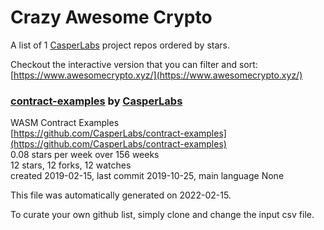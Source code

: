 # Crazy Awesome Crypto
A list of 1 [CasperLabs](https://github.com/CasperLabs) project repos ordered by stars.  

Checkout the interactive version that you can filter and sort: 
[https://www.awesomecrypto.xyz/](https://www.awesomecrypto.xyz/)  


### [contract-examples](https://github.com/CasperLabs/contract-examples) by [CasperLabs](https://github.com/CasperLabs)  
WASM Contract Examples  
[https://github.com/CasperLabs/contract-examples](https://github.com/CasperLabs/contract-examples)  
0.08 stars per week over 156 weeks  
12 stars, 12 forks, 12 watches  
created 2019-02-15, last commit 2019-10-25, main language None  


This file was automatically generated on 2022-02-15.  

To curate your own github list, simply clone and change the input csv file.  